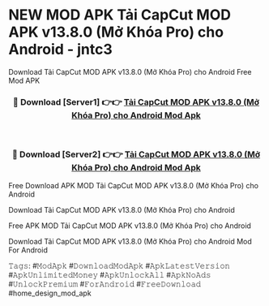 # NEW MOD APK Tải CapCut MOD APK v13.8.0 (Mở Khóa Pro) cho Android - jntc3
Download Tải CapCut MOD APK v13.8.0 (Mở Khóa Pro) cho Android Free Mod APK

<div align="center">
<h3>🔴 Download [Server1] 👉👉 <a href="https://apk-comot.site?title=Tải_CapCut_MOD_APK_v13.8.0_(Mở_Khóa_Pro)_cho_Android">Tải CapCut MOD APK v13.8.0 (Mở Khóa Pro) cho Android Mod Apk</a></h3><br>

<h3>🔴 Download [Server2] 👉👉 <a href="https://apk-comot.site?title=Tải_CapCut_MOD_APK_v13.8.0_(Mở_Khóa_Pro)_cho_Android">Tải CapCut MOD APK v13.8.0 (Mở Khóa Pro) cho Android Mod Apk</a></h3>
</div>


Free Download APK MOD Tải CapCut MOD APK v13.8.0 (Mở Khóa Pro) cho Android

Download Tải CapCut MOD APK v13.8.0 (Mở Khóa Pro) cho Android 

Free APK MOD Tải CapCut MOD APK v13.8.0 (Mở Khóa Pro) cho Android 

Download Tải CapCut MOD APK v13.8.0 (Mở Khóa Pro) cho Android Mod For Android

𝚃𝚊𝚐𝚜: #𝙼𝚘𝚍𝙰𝚙𝚔 #𝙳𝚘𝚠𝚗𝚕𝚘𝚊𝚍𝙼𝚘𝚍𝙰𝚙𝚔 #𝙰𝚙𝚔𝙻𝚊𝚝𝚎𝚜𝚝𝚅𝚎𝚛𝚜𝚒𝚘𝚗 #𝙰𝚙𝚔𝚄𝚗𝚕𝚒𝚖𝚒𝚝𝚎𝚍𝙼𝚘𝚗𝚎𝚢 #𝙰𝚙𝚔𝚄𝚗𝚕𝚘𝚌𝚔𝙰𝚕𝚕 #𝙰𝚙𝚔𝙽𝚘𝙰𝚍𝚜 #𝚄𝚗𝚕𝚘𝚌𝚔𝙿𝚛𝚎𝚖𝚒𝚞𝚖 #𝙵𝚘𝚛𝙰𝚗𝚍𝚛𝚘𝚒𝚍 #𝙵𝚛𝚎𝚎𝙳𝚘𝚠𝚗𝚕𝚘𝚊𝚍 #home_design_mod_apk